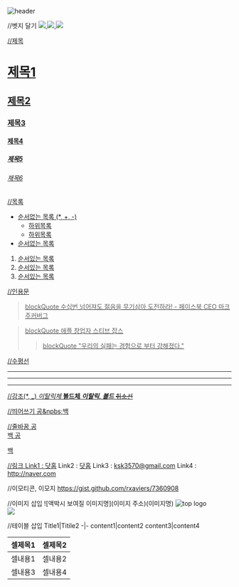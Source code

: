 ![header](https://capsule-render.vercel.app/api?type=wave&color=auto&height=300&section=header&text=Frontend%20&fontSize=90)

//벳지 달기
<a href="https://shields.io/">
<img src="https://img.shields.io/badge/HTML5-blue" />
<img src="https://img.shields.io/badge/CSS3-orange" />
<img src="https://img.shields.io/badge/Javascript-orange" />

//제목 
# 제목1
## 제목2
### 제목3
#### 제목4
##### 제목5
###### 재목6

//목록
* 순서없는 목록 (*, +, -)
  + 하위목록
  + 하위목록
* 순서없는 목록

1. 순서있는 목록
2. 순서있는 목록
3. 순서있는 목록

//인용문
> blockQuote 수십번 넘어져도 젊음을 무기삼아 도전하라! - 페이스북 CEO 마크 주커버그

> blockQuote 애플 창업자 스티브 잡스
>> blockQuote "우리의 실패는 경험으로 부터 강해졌다."

//수평선
***
----
<hr />

//강조(*, _)
*이탈릭체*
**볼드체**
***이탈릭, 볼드***
~~취소선~~

//띄어쓰기
공&npbs;백

//줄바꿈 
공<br>백
공<p>백

//링크
Link1 : [닷홈](http://ksk3570.dothome.co.kr, '닷홈으로 바로가기')
Link2 : <a href="http://ksk3570.dothome.co.kr" target="_blank" title="닷홈 바로가기">닷홈</a>
Link3 : <ksk3570@gmail.com>
Link4 : <http://naver.com>

//이모티콘, 이모지
<https://gist.github.com/rxaviers/7360908>

//이미지 삽입
![액박시 보여질 이미지명](이미지 주소)(이미지명)
![top logo](https://harimpetfood.com/SkinIng/top_logo.gif)<br>
<img src="https://harimpetfood.com/SkinIng/top_logo.gif">

//테이블 삽입
Title1|Titile2
-|-
content1|content2
content3|content4

<table>
  <thead>
    <tr><th>셀제목1</th><th>셀제목2</th></tr>
  </thead>
  <tbody>
    <tr><td>셀내용1</td><td>셀내용2</td></tr>
    <tr><td>셀내용3</td><td>셀내용4</td></tr>
  </tbody>
</table>
